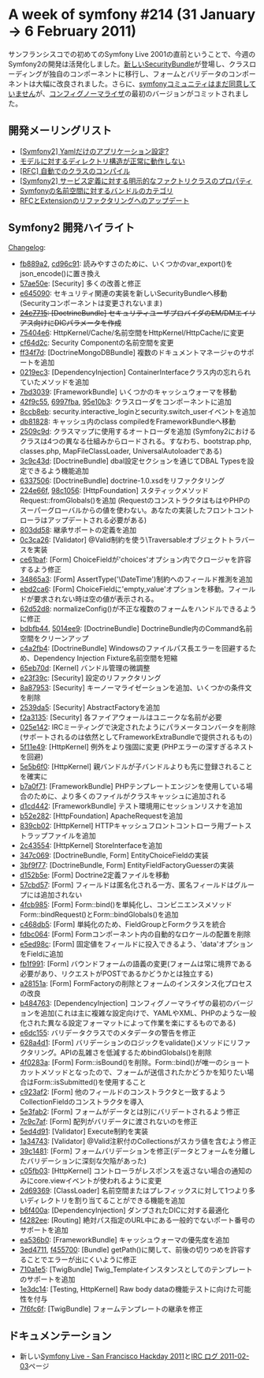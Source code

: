 A week of symfony #214 (31 January -> 6 February 2011)
======================================================

サンフランシスコでの初めてのSymfony Live 2001の直前ということで、今週のSymfony2の開発は活発化しました。[新しいSecurityBundle](https://github.com/symfony/symfony/commit/e645090423a037912ac5e0c43bc3ea104998fa2a)が登場し、クラスローディングが独自のコンポーネントに移行し、フォームとバリデータのコンポーネントは大幅に改良されました。さらに、[symfonyコミュニティはまだ同意していません](https://groups.google.com/forum/#!topic/symfony-devs/3nwwiUaT4ds)が、[コンフィグノーマライザ](http://github.com/symfony/symfony/commit/b484763a7a331d68504b5b047c733ab076d266b9)の最初のバージョンがコミットされました。

開発メーリングリスト
------------------------

  * [[Symfony2] Yamlだけのアプリケーション設定?](https://groups.google.com/forum/#!topic/symfony-devs/rjrWWYyrkRI)
  * [モデルに対するディレクトリ構造が正常に動作しない](https://groups.google.com/forum/#!topic/symfony-devs/a9nm721Ga4w)
  * [[RFC] 自動でのクラスのコンパイル](https://groups.google.com/forum/#!topic/symfony-devs/Of6FXk-wICM)
  * [[Symfony2] サービス定義に対する明示的なファクトリクラスのプロパティ](https://groups.google.com/forum/#!topic/symfony-devs/6cMns13edtg)
  * [Symfonyの名前空間に対するバンドルのカテゴリ](https://groups.google.com/forum/#!topic/symfony-devs/AXI8nK4BQPw)
  * [RFCとExtensionのリファクタリングへのアップデート](https://groups.google.com/forum/#!topic/symfony-devs/3nwwiUaT4ds)

Symfony2 開発ハイライト
-------------------------------

[Changelog](http://github.com/symfony/symfony/commits/master):

  * [fb889a2](http://github.com/symfony/symfony/commit/fb889a2eee33db42ba5ec6af8e5c142f2c2b6d63 "fb889a2eee33db42ba5ec6af8e5c142f2c2b6d63 commit on github"), [cd96c91](http://github.com/symfony/symfony/commit/cd96c914477fb8ee2640cf98e72a0468570a515f "cd96c914477fb8ee2640cf98e72a0468570a515f commit on github"): 読みやすさのために、いくつかのvar_export()をjson_encode()に置き換え
  * [57ae50e](http://github.com/symfony/symfony/commit/57ae50e8942f1a3ee9431c320b404fc1b016b87c "57ae50e8942f1a3ee9431c320b404fc1b016b87c commit on github"): \[Security\] 多くの改善と修正
  * [e645090](http://github.com/symfony/symfony/commit/e645090423a037912ac5e0c43bc3ea104998fa2a "e645090423a037912ac5e0c43bc3ea104998fa2a commit on github"): セキュリティ関連の実装を新しいSecurityBundleへ移動(Securityコンポーネントは変更されないまま)
  * <del>[24c7715](http://github.com/symfony/symfony/commit/24c7715029548164f93fd671d1e3009ce590637a "24c7715029548164f93fd671d1e3009ce590637a commit on github"): \[DoctrineBundle\] セキュリティユーザプロバイダのEM/DMエイリアス向けにDICパラメータを作成</del>
  * [75404e6](http://github.com/symfony/symfony/commit/75404e6bd642f831efe4b976a83f7143183d99d7 "75404e6bd642f831efe4b976a83f7143183d99d7 commit on github"): HttpKernel/Cache/名前空間をHttpKernel/HttpCache/に変更
  * [cf64d2c](http://github.com/symfony/symfony/commit/cf64d2cfe7f348b6ed8dd5504f7052b5b3cbe61d "cf64d2cfe7f348b6ed8dd5504f7052b5b3cbe61d commit on github"): Security Componentの名前空間を変更
  * [ff34f7d](http://github.com/symfony/symfony/commit/ff34f7d2816813bb1a2a2d4512e71ba11a2b1636 "ff34f7d2816813bb1a2a2d4512e71ba11a2b1636 commit on github"): \[DoctrineMongoDBBundle\] 複数のドキュメントマネージャのサポートを追加
  * [0219ec3](http://github.com/symfony/symfony/commit/0219ec3dbcb497b469d254c3f16c9ca124cf2a46 "0219ec3dbcb497b469d254c3f16c9ca124cf2a46 commit on github"): \[DependencyInjection\] ContainerInterfaceクラス内の忘れられていたメソッドを追加
  * [7bd3039](http://github.com/symfony/symfony/commit/7bd30398c66c2397e3157bd886ed0583eb8ef049 "7bd30398c66c2397e3157bd886ed0583eb8ef049 commit on github"): \[FrameworkBundle\] いくつかのキャッシュウォーマを移動
  * [42f9c55](http://github.com/symfony/symfony/commit/42f9c556a35af616d3239df64f42c15b98602472 "42f9c556a35af616d3239df64f42c15b98602472 commit on github"), [6997fba](http://github.com/symfony/symfony/commit/6997fbac0d4019aed2747efeb504dea0419bff6f "6997fbac0d4019aed2747efeb504dea0419bff6f commit on github"), [95e10b3](http://github.com/symfony/symfony/commit/95e10b3ed9642332547e26739c3f10a1ae81e7b4 "95e10b3ed9642332547e26739c3f10a1ae81e7b4 commit on github"): クラスローダをコンポーネントに追加
  * [8ccb8eb](http://github.com/symfony/symfony/commit/8ccb8eb8c2c8a1aec2aa042366353476ca8af728 "8ccb8eb8c2c8a1aec2aa042366353476ca8af728 commit on github"): security.interactive_loginとsecurity.switch_userイベントを追加
  * [db81828](http://github.com/symfony/symfony/commit/db818284afce20c20d495422738aa797151fd429 "db818284afce20c20d495422738aa797151fd429 commit on github"): キャッシュ内のclass compiledをFrameworkBundleへ移動
  * [2509c9d](http://github.com/symfony/symfony/commit/2509c9da4b33645f35d4bc672aa832d745d3b8be "2509c9da4b33645f35d4bc672aa832d745d3b8be commit on github"): クラスマップに使用するオートローダを追加 (Symfony2におけるクラスは4つの異なる仕組みからロードされる。すなわち、bootstrap.php, classes.php, MapFileClassLoader, UniversalAutoloaderである)
  * [3c9c43d](http://github.com/symfony/symfony/commit/3c9c43d59286c46149a5f6c4bbf1ed912749d644 "3c9c43d59286c46149a5f6c4bbf1ed912749d644 commit on github"): \[DoctrineBundle\] dbal設定セクションを通じてDBAL Typesを設定できるよう機能追加
  * [6337506](http://github.com/symfony/symfony/commit/63375060e829b4dc2d1354250650f5d0723884aa "63375060e829b4dc2d1354250650f5d0723884aa commit on github"): \[DoctrineBundle\] doctrine-1.0.xsdをリファクタリング
  * [224e66f](http://github.com/symfony/symfony/commit/224e66f77b889db2630aa66206efba1c522da97e "224e66f77b889db2630aa66206efba1c522da97e commit on github"), [98c1056](http://github.com/symfony/symfony/commit/98c1056fbfd3a3ab3cbdc6fffc1a59929671733c "98c1056fbfd3a3ab3cbdc6fffc1a59929671733c commit on github"): \[HttpFoundation\] スタティックメソッドRequest::fromGlobals()を追加 (RequestのコンストラクタはもはやPHPのスーパーグローバルからの値を使わない。あなたの実装したフロントコントローラはアップデートされる必要がある)
  * [803dd58](http://github.com/symfony/symfony/commit/803dd58002b7bb80d90a1cc09ee3112c05e58c5e "803dd58002b7bb80d90a1cc09ee3112c05e58c5e commit on github"): 継承サポートの定義を追加
  * [0c3ca26](http://github.com/symfony/symfony/commit/0c3ca26e6e660045a0a09b4f14b8c45f99a1c565 "0c3ca26e6e660045a0a09b4f14b8c45f99a1c565 commit on github"): \[Validator\] @Valid制約を使う\Traversableオブジェクトトラバースを実装
  * [ce61baf](http://github.com/symfony/symfony/commit/ce61baf7178c20d52b0889ad762e26fe4f9b0f42 "ce61baf7178c20d52b0889ad762e26fe4f9b0f42 commit on github"): \[Form\] ChoiceFieldが'choices'オプション内でクロージャを許容するよう修正
  * [34865a3](http://github.com/symfony/symfony/commit/34865a35330daeccfedf02f24cb3724473d1ce1e "34865a35330daeccfedf02f24cb3724473d1ce1e commit on github"): \[Form\] AssertType('\DateTime')制約へのフィールド推測を追加
  * [ebd2ca6](http://github.com/symfony/symfony/commit/ebd2ca6cfe77543c8bcd06435d87902f5f765aa3 "ebd2ca6cfe77543c8bcd06435d87902f5f765aa3 commit on github"): \[Form\] ChoiceFieldに'empty_value'オプションを移動。フィールドが要求されない時は空の値が表示される。
  * [62d52d8](http://github.com/symfony/symfony/commit/62d52d8015b0ec90077a1f5302feb58e00121651 "62d52d8015b0ec90077a1f5302feb58e00121651 commit on github"): normalizeConfig()が不正な複数のフォームをハンドルできるように修正
  * [bdbfb44](http://github.com/symfony/symfony/commit/bdbfb44a96765a8b3d2a0898996160c1a2cc1c13 "bdbfb44a96765a8b3d2a0898996160c1a2cc1c13 commit on github"), [5014ee9](http://github.com/symfony/symfony/commit/5014ee9739d7cb741afd81371bec97f089698d44 "5014ee9739d7cb741afd81371bec97f089698d44 commit on github"): \[DoctrineBundle\] DoctrineBundle内のCommand名前空間をクリーンアップ
  * [c4a2fb4](http://github.com/symfony/symfony/commit/c4a2fb41ec32af5c3fd4ecd944a75950808dc0c7 "c4a2fb41ec32af5c3fd4ecd944a75950808dc0c7 commit on github"): \[DoctrineBundle\] Windowsのファイルパス長エラーを回避するため、Dependency Injection Fixture名前空間を短縮
  * [65eb70d](http://github.com/symfony/symfony/commit/65eb70d3b6373ace7ba85df404e88795cf9b5fa7 "65eb70d3b6373ace7ba85df404e88795cf9b5fa7 commit on github"): \[Kernel\] バンドル管理の微調整
  * [e23f39c](http://github.com/symfony/symfony/commit/e23f39c42fd3b1e113d08c24bfdfefd53ad66dfb "e23f39c42fd3b1e113d08c24bfdfefd53ad66dfb commit on github"): \[Security\] 設定のリファクタリング
  * [8a87953](http://github.com/symfony/symfony/commit/8a879531bdd2a4e79c51d5dcb310cecb1d80c650 "8a879531bdd2a4e79c51d5dcb310cecb1d80c650 commit on github"): \[Security\] キーノーマライゼーションを追加、いくつかの条件文を削除
  * [2539da5](http://github.com/symfony/symfony/commit/2539da5e6a05851be9bbc7ad1b4eb7906185b4db "2539da5e6a05851be9bbc7ad1b4eb7906185b4db commit on github"): \[Security\] AbstractFactoryを追加
  * [f2a3135](http://github.com/symfony/symfony/commit/f2a3135bd0644fa58b884d50ee4320a63e0c8029 "f2a3135bd0644fa58b884d50ee4320a63e0c8029 commit on github"): \[Security\] 各ファイアウォールはユニークな名前が必要
  * [025e142](http://github.com/symfony/symfony/commit/025e142dd474aacad7629ba5eb939f61979b7c70 "025e142dd474aacad7629ba5eb939f61979b7c70 commit on github"): IRCミーティングで決定されたようにパラメータコンバータを削除(サポートされるのは依然としてFrameworkExtraBundleで提供されるもの)
  * [5f11e49](http://github.com/symfony/symfony/commit/5f11e49d0bfa32e28da75556e1dacad37fa548e8 "5f11e49d0bfa32e28da75556e1dacad37fa548e8 commit on github"): \[HttpKernel\] 例外をより強固に変更 (PHPエラーの深すぎるネストを回避)
  * [5e5b6f0](http://github.com/symfony/symfony/commit/5e5b6f0cf82b22b9d187b538829aaf0d42539b3d "5e5b6f0cf82b22b9d187b538829aaf0d42539b3d commit on github"): \[HttpKernel\] 親バンドルが子バンドルよりも先に登録されることを確実に
  * [b7a0f71](http://github.com/symfony/symfony/commit/b7a0f71b8745dba38be28e41c98c307b9f69f70f "b7a0f71b8745dba38be28e41c98c307b9f69f70f commit on github"): \[FrameworkBundle\] PHPテンプレートエンジンを使用している場合のために、より多くのファイルがクラスキャッシュに追加される
  * [d1cd442](http://github.com/symfony/symfony/commit/d1cd442361bf16f1c5227ee495cbf0b549455928 "d1cd442361bf16f1c5227ee495cbf0b549455928 commit on github"): \[FrameworkBundle\] テスト環境用にセッションリスナを追加
  * [b52e282](http://github.com/symfony/symfony/commit/b52e28243d37435d88bd658e61b8cc0b77039d7a "b52e28243d37435d88bd658e61b8cc0b77039d7a commit on github"): \[HttpFoundation\] ApacheRequestを追加
  * [839cb02](http://github.com/symfony/symfony/commit/839cb027a66836505e856bd146702fb52c710781 "839cb027a66836505e856bd146702fb52c710781 commit on github"): \[HttpKernel\] HTTPキャッシュフロントコントローラ用ブートストラップファイルを追加
  * [2c43554](http://github.com/symfony/symfony/commit/2c4355460e19f52ea0c1f94e91a810f7b1ad1382 "2c4355460e19f52ea0c1f94e91a810f7b1ad1382 commit on github"): \[HttpKernel\] StoreInterfaceを追加
  * [347c069](http://github.com/symfony/symfony/commit/347c069e8d8b810726aed2688ca2a2fbab1e6926 "347c069e8d8b810726aed2688ca2a2fbab1e6926 commit on github"): \[DoctrineBundle, Form\] EntityChoiceFieldの実装
  * [3bf9f77](http://github.com/symfony/symfony/commit/3bf9f7782debd42bc1cd050ea0b51ef14fbf8e17 "3bf9f7782debd42bc1cd050ea0b51ef14fbf8e17 commit on github"): \[DoctrineBundle, Form\] EntityFieldFactoryGuesserの実装
  * [d152b5e](http://github.com/symfony/symfony/commit/d152b5e265541b3cde746d7ad0c59dd8d6255259 "d152b5e265541b3cde746d7ad0c59dd8d6255259 commit on github"): \[Form\] Doctrine2定義ファイルを移動
  * [57cbd57](http://github.com/symfony/symfony/commit/57cbd572658a2169b4dfe409096852edb91422a7 "57cbd572658a2169b4dfe409096852edb91422a7 commit on github"): \[Form\] フィールドは匿名化される一方、匿名フィールドはグループには追加されない
  * [4fcb985](http://github.com/symfony/symfony/commit/4fcb98547ce20f2e1e3bfe5be52af29355974e51 "4fcb98547ce20f2e1e3bfe5be52af29355974e51 commit on github"): \[Form\] Form::bind()を単純化し、コンビニエンスメソッドForm::bindRequest()とForm::bindGlobals()を追加
  * [c468db5](http://github.com/symfony/symfony/commit/c468db5c5bfdba26d67ca842544b59354768d752 "c468db5c5bfdba26d67ca842544b59354768d752 commit on github"): \[Form\] 単純化のため、FieldGroupとFormクラスを統合
  * [fdbc064](http://github.com/symfony/symfony/commit/fdbc064f0610b548f015f87bacdfe71485abe62e "fdbc064f0610b548f015f87bacdfe71485abe62e commit on github"): \[Form\] Formコンポーネント内の自動的なロケールの配置を削除
  * [e5ed98c](http://github.com/symfony/symfony/commit/e5ed98c324819a134490455a6ee5d2d49ece744e "e5ed98c324819a134490455a6ee5d2d49ece744e commit on github"): \[Form\] 固定値をフィールドに投入できるよう、'data'オプションをFieldに追加
  * [fb1f991](http://github.com/symfony/symfony/commit/fb1f99137dc023d63bc7022c4788009155efa139 "fb1f99137dc023d63bc7022c4788009155efa139 commit on github"): \[Form\] バウンドフォームの語義の変更(フォームは常に境界である必要があり、リクエストがPOSTであるかどうかとは独立する)
  * [a28151a](http://github.com/symfony/symfony/commit/a28151a8afd0ec11231663e1633cfd8a406df837 "a28151a8afd0ec11231663e1633cfd8a406df837 commit on github"): \[Form\] FormFactoryの削除とフォームのインスタンス化プロセスの改良
  * [b484763](http://github.com/symfony/symfony/commit/b484763a7a331d68504b5b047c733ab076d266b9 "b484763a7a331d68504b5b047c733ab076d266b9 commit on github"): \[DependencyInjection\] コンフィグノーマライザの最初のバージョンを追加(これは主に複雑な設定向けで、YAMLやXML、PHPのような一般化された異なる設定フォーマットによって作業を楽にするものである)
  * [e6dc155](http://github.com/symfony/symfony/commit/e6dc155e89f8273263d7df06e00e367423b821cc "e6dc155e89f8273263d7df06e00e367423b821cc commit on github"): バリデータクラスでのメタデータの警告を修正
  * [628a4d1](http://github.com/symfony/symfony/commit/628a4d1fd8f5e9a65bdea6adfaf43e691cea5c89 "628a4d1fd8f5e9a65bdea6adfaf43e691cea5c89 commit on github"): \[Form\] バリデーションのロジックをvalidate()メソッドにリファクタリング。APIの乱雑さを低減するためbindGlobals()を削除
  * [4f0283a](http://github.com/symfony/symfony/commit/4f0283a508c26b3bf1f761b587eb1d2bf65a86fe "4f0283a508c26b3bf1f761b587eb1d2bf65a86fe commit on github"): \[Form\] Form::isBound()を削除。Form::bind()が唯一のショートカットメソッドとなったので、フォームが送信されたかどうかを知りたい場合はForm::isSubmitted()を使用すること
  * [c923af2](http://github.com/symfony/symfony/commit/c923af287956c7acad12ff111c23609f72f88432 "c923af287956c7acad12ff111c23609f72f88432 commit on github"): \[Form\] 他のフィールドのコンストラクタと一致するようCollectionFieldのコンストラクタを導入
  * [5e3fab2](http://github.com/symfony/symfony/commit/5e3fab214e286816bd199d86e075e8caae69ecbb "5e3fab214e286816bd199d86e075e8caae69ecbb commit on github"): \[Form\] フォームがデータとは別にバリデートされるよう修正
  * [7c9c7af](http://github.com/symfony/symfony/commit/7c9c7af863e355904c4eeab4de57f331bc87bbe1 "7c9c7af863e355904c4eeab4de57f331bc87bbe1 commit on github"): \[Form\] 配列がバリデータに渡されないのを修正
  * [5ed4d91](http://github.com/symfony/symfony/commit/5ed4d91bb864e5209938270918af95aaee5d900d "5ed4d91bb864e5209938270918af95aaee5d900d commit on github"): \[Validator\] Execute制約を実装
  * [1a34743](http://github.com/symfony/symfony/commit/1a34743990c464b0d73d8b6aecf1d4da0145a332 "1a34743990c464b0d73d8b6aecf1d4da0145a332 commit on github"): \[Validator\] @Valid注釈付のCollectionsがスカラ値を含むよう修正
  * [39c1481](http://github.com/symfony/symfony/commit/39c148197f3c4f8efb4e6534259619f473292b69 "39c148197f3c4f8efb4e6534259619f473292b69 commit on github"): \[Form\] フォームバリデーションを修正(データとフォームを分離したバリデーションに深刻な欠陥があった)
  * [c05fb03](http://github.com/symfony/symfony/commit/c05fb03c7db973df27111434fa9643d0e130ddcc "c05fb03c7db973df27111434fa9643d0e130ddcc commit on github"): \[HttpKernel\] コントローラがレスポンスを返さない場合の通知のみにcore.viewイベントが使われるように変更
  * [2d69369](http://github.com/symfony/symfony/commit/2d69369c69e8481c16b086341a5967a034f84e4a "2d69369c69e8481c16b086341a5967a034f84e4a commit on github"): \[ClassLoader\] 名前空間またはプレフィックスに対して1つより多いディレクトリを割り当てることができる機能を追加
  * [b6f400a](http://github.com/symfony/symfony/commit/b6f400a2bc2cea1cd4fcc71b2ac66518d885328b "b6f400a2bc2cea1cd4fcc71b2ac66518d885328b commit on github"): \[DependencyInjection\] ダンプされたDICに対する最適化
  * [f4282ee](http://github.com/symfony/symfony/commit/f4282eea98a3cd3ec349116cd7be4b3be0beb026 "f4282eea98a3cd3ec349116cd7be4b3be0beb026 commit on github"): \[Routing\] 絶対パス指定のURL中にある一般的でないポート番号のサポートを追加
  * [ea536b0](http://github.com/symfony/symfony/commit/ea536b0d9ee17ef60cd3940c88ee2b7ee3dbf26b "ea536b0d9ee17ef60cd3940c88ee2b7ee3dbf26b commit on github"): \[FrameworkBundle\] キャッシュウォーマの優先度を追加
  * [3ed4711](http://github.com/symfony/symfony/commit/3ed47114d6d447107e992941b8c866072978ec72 "3ed47114d6d447107e992941b8c866072978ec72 commit on github"), [f455700](http://github.com/symfony/symfony/commit/f455700b88b557e19c05b3408a771cc1fe6d2827 "f455700b88b557e19c05b3408a771cc1fe6d2827 commit on github"): \[Bundle\] getPath()に関して、前後の切りつめを許容することでエラーが出にくいように修正
  * [710a1e5](http://github.com/symfony/symfony/commit/710a1e56b0ef5682b616ac1cd1b44844d6883421 "710a1e56b0ef5682b616ac1cd1b44844d6883421 commit on github"): \[TwigBundle\] Twig_Templateインスタンスとしてのテンプレートのサポートを追加
  * [1e3dc14](http://github.com/symfony/symfony/commit/1e3dc1479ce2c064947dd9d10a65c655ee49076f "1e3dc1479ce2c064947dd9d10a65c655ee49076f commit on github"): \[Testing, HttpKernel\] Raw body dataの機能テストに向けた可能性を付与
  * [7f6fc6f](http://github.com/symfony/symfony/commit/7f6fc6f0fbd442ee0c49673b42b5fcc8ac6824fa "7f6fc6f0fbd442ee0c49673b42b5fcc8ac6824fa commit on github"): \[TwigBundle\] フォームテンプレートの継承を修正

ドキュメンテーション
-------------

  * 新しい<a href="http://trac.symfony-project.org/wiki/SfLiveSfHackday2011">Symfony Live - San Francisco Hackday 2011</a>と<a href="http://trac.symfony-project.org/wiki/IRCLogs20110203">IRC ログ 2011-02-03</a>ページ

